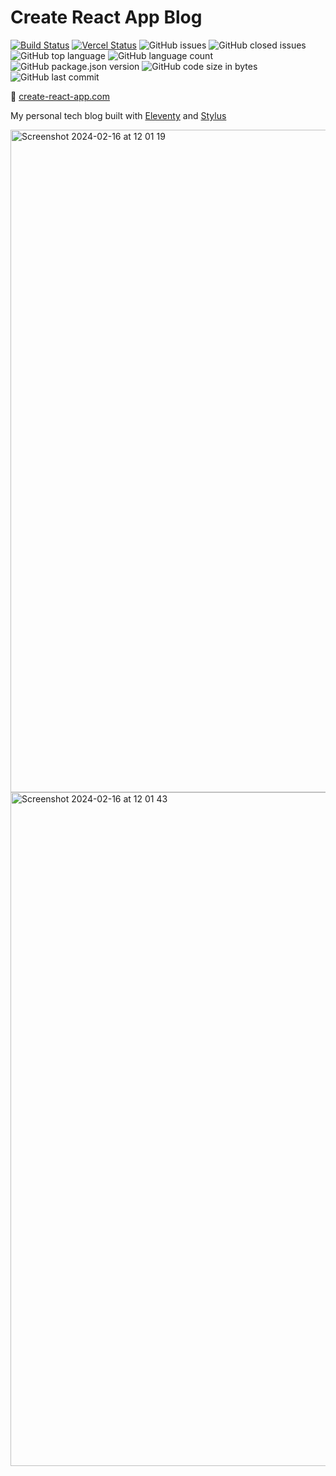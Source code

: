 # Create React App Blog

[![Build Status](https://travis-ci.com/villivald/create-react-app-blog.svg?branch=main)](https://travis-ci.com/villivald/create-react-app-blog)
[![Vercel Status](https://vercel-badge-ar363.vercel.app/?app=eleventy-stylus-blog-theme)](https://github.com/villivald/create-react-app-blog/deployments/activity_log?environment=Production)
<img alt="GitHub issues" src="https://img.shields.io/github/issues-raw/villivald/create-react-app-blog">
<img alt="GitHub closed issues" src="https://img.shields.io/github/issues-closed-raw/villivald/create-react-app-blog">
<img alt="GitHub top language" src="https://img.shields.io/github/languages/top/villivald/create-react-app-blog">
<img alt="GitHub language count" src="https://img.shields.io/github/languages/count/villivald/create-react-app-blog">
<img alt="GitHub package.json version" src="https://img.shields.io/github/package-json/v/villivald/create-react-app-blog">
<img alt="GitHub code size in bytes" src="https://img.shields.io/github/languages/code-size/villivald/create-react-app-blog">
<img alt="GitHub last commit" src="https://img.shields.io/github/last-commit/villivald/create-react-app-blog">

🔗 [create-react-app.com](https://create-react-app.com)

My personal tech blog built with [Eleventy](https://github.com/11ty/eleventy) and [Stylus](https://stylus-lang.com/)

<img width="1060" alt="Screenshot 2024-02-16 at 12 01 19" src="https://github.com/villivald/create-react-app-blog/assets/52959860/2eafdca0-3feb-4cc3-bbc3-d811f14cb76f">

<img width="1078" alt="Screenshot 2024-02-16 at 12 01 43" src="https://github.com/villivald/create-react-app-blog/assets/52959860/70959cff-a5da-44b7-8a3c-4e961c260bc0">
